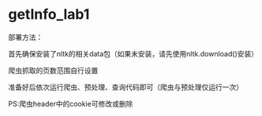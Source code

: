 # getInfo_lab1

部署方法：

首先确保安装了nltk的相关data包（如果未安装，请先使用nltk.download()安装）

爬虫抓取的页数范围自行设置

准备好后依次运行爬虫、预处理、查询代码即可（爬虫与预处理仅运行一次）

PS:爬虫header中的cookie可修改或删除
